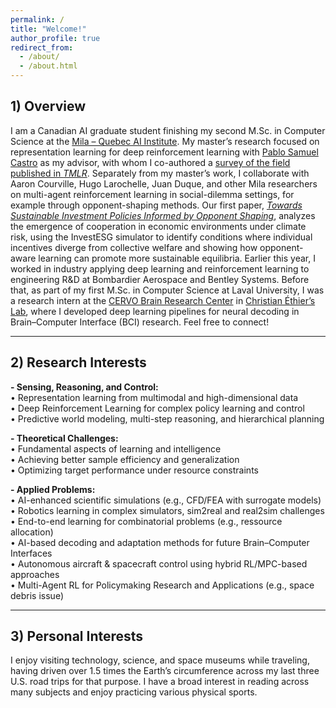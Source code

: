 ```yaml
---
permalink: /
title: "Welcome!"
author_profile: true
redirect_from: 
  - /about/
  - /about.html
---
```


## 1) Overview 

I am a Canadian AI graduate student finishing my second M.Sc. in Computer Science at the [Mila – Quebec AI Institute](https://mila.quebec/en). My master’s research focused on representation learning for deep reinforcement learning with [Pablo Samuel Castro](https://mila.quebec/en/directory/pablo-samuel-castro) as my advisor, with whom I co-authored a [survey of the field published in *TMLR*](https://arxiv.org/pdf/2506.17518). Separately from my master’s work, I collaborate with Aaron Courville, Hugo Larochelle, Juan Duque, and other Mila researchers on multi-agent reinforcement learning in social-dilemma settings, for example through opponent-shaping methods. Our first paper, [*Towards Sustainable Investment Policies Informed by Opponent Shaping*](https://openreview.net/pdf?id=ex93RVyP5r), analyzes the emergence of cooperation in economic environments under climate risk, using the InvestESG simulator to identify conditions where individual incentives diverge from collective welfare and showing how opponent-aware learning can promote more sustainable equilibria. Earlier this year, I worked in industry applying deep learning and reinforcement learning to engineering R&D at Bombardier Aerospace and Bentley Systems. Before that, as part of my first M.Sc. in Computer Science at Laval University, I was a research intern at the [CERVO Brain Research Center](https://cervo.ulaval.ca/en) in [Christian Éthier’s Lab](https://scholar.google.ca/citations?user=9CzYcbAAAAAJ&hl=en), where I developed deep learning pipelines for neural decoding in Brain–Computer Interface (BCI) research. Feel free to connect!

---

## 2) Research Interests

**- Sensing, Reasoning, and Control:**  
• Representation learning from multimodal and high-dimensional data  
• Deep Reinforcement Learning for complex policy learning and control  
• Predictive world modeling, multi-step reasoning, and hierarchical planning  

**- Theoretical Challenges:**  
• Fundamental aspects of learning and intelligence  
• Achieving better sample efficiency and generalization  
• Optimizing target performance under resource constraints  

**- Applied Problems:**  
• AI-enhanced scientific simulations (e.g., CFD/FEA with surrogate models)  
• Robotics learning in complex simulators, sim2real and real2sim challenges  
• End-to-end learning for combinatorial problems (e.g., ressource allocation)  
• AI-based decoding and adaptation methods for future Brain–Computer Interfaces  
• Autonomous aircraft & spacecraft control using hybrid RL/MPC-based approaches  
• Multi-Agent RL for Policymaking Research  and Applications (e.g., space debris issue)  

---

## 3) Personal Interests

I enjoy visiting technology, science, and space museums while traveling, having driven over 1.5 times the Earth’s circumference across my last three U.S. road trips for that purpose. I have a broad interest in reading across many subjects and enjoy practicing various physical sports.


